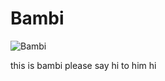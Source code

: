 # Bambi
![Bambi](https://cdn.discordapp.com/attachments/890546329078620170/907236335612473374/Bambiupa.gif)

this is bambi
please say hi to him
hi